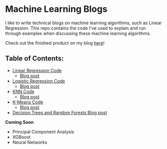# Machine Learning Blogs

I like to write technical blogs on machine learning algorithms, such as Linear Regression.
This repo contains the code I've used to explain and run through examples when discussing these machine learning algorithms.

Check out the finished product on my blog [here](https://philliplagoc.wordpress.com/blog/)!

## Table of Contents:
- [Linear Regression Code](https://github.com/philliplagoc/Machine-Learning-Models-Blogs/blob/master/Linear%20Regression/Linear%20Regression%20Blog.ipynb)
    - [Blog post](https://philliplagoc.wordpress.com/2020/06/13/my-take-on-linear-regression-part-1/)
- [Logistic Regression Code](https://github.com/philliplagoc/Machine-Learning-Models-Blogs/blob/master/Logistic%20Regression/Logistic%20Regression%20Blog.ipynb)
    - [Blog post](https://philliplagoc.wordpress.com/2020/06/24/my-take-on-logistic-regression-part-1/)
- [KNN Code](https://github.com/philliplagoc/Machine-Learning-Models-Blogs/tree/master/KNN)
    - [Blog post](https://philliplagoc.wordpress.com/2020/07/11/my-take-on-k-nearest-neighbors-part-1/)
- [K-Means Code](https://github.com/philliplagoc/Machine-Learning-Models-Blogs/tree/master/KMeans)
    - [Blog post](https://philliplagoc.wordpress.com/2020/08/08/my-take-on-k-means-clustering-part-1/)
- [Decision Trees and Random Forests Blog post](https://philliplagoc.wordpress.com/2020/09/20/how-decision-trees-and-random-forests-can-pick-a-holiday-gift/)

**Coming Soon**
- Principal Component Analysis
- XGBoost
- Neural Networks


